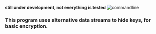 **still under development, not everything is tested** 
![commandline](https://github.com/sidhys1/encryption/blob/main/res/alternativeDataStream.png?raw=true)
<h3> This program uses alternative data streams to hide keys, for basic encryption. </h3>
